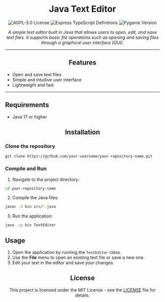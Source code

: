 <h1 align="center">Java Text Editor</h1>

<p align="center">
  <img src="https://img.shields.io/badge/License-MIT-blue.svg" alt="AGPL-3.0 License">
  <img src="https://img.shields.io/badge/Java-17.0.13-orange.svg" alt="Express TypeScript Definitions">
  <img src="https://img.shields.io/badge/text--editor-1.0.0-yellowgreen.svg" alt="Pygame Version">
</p>

<p align="center"><i>A simple text editor built in Java that allows users to open, edit, and save text files. It supports basic file operations such as opening and saving files through a graphical user interface (GUI).</i></p>

---
<h2 align="center">Features</h2>

<ul>
  <li>Open and save text files</li>
  <li>Simple and intuitive user interface</li>
  <li>Lightweight and fast</li>
</ul>

---

<h2>Requirements</h2>

<ul>
  <li>Java 17 or higher</li>
</ul>

<h2 align="center">Installation</h2>

<h3>Clone the repository</h3>

<pre><code>git clone https://github.com/your-username/your-repository-name.git</code></pre>

<h3>Compile and Run</h3>

1. Navigate to the project directory:
  ```bash
  cd your-repository-name
  ```

2. Compile the Java files:
  ```bash
  javac -d bin src/*.java
  ```

3. Run the application:
  ```bash
  java -cp bin TextEditor
  ```

<h2>Usage</h2>

1. Open the application by running the `TextEditor` class.
2. Use the **File** menu to open an existing text file or save a new one.
3. Edit your text in the editor and save your changes.

<h2 align="center">License</h2>

<p align="center">This project is licensed under the MIT License - see the <a href="LICENSE">LICENSE</a> file for details.</p>
